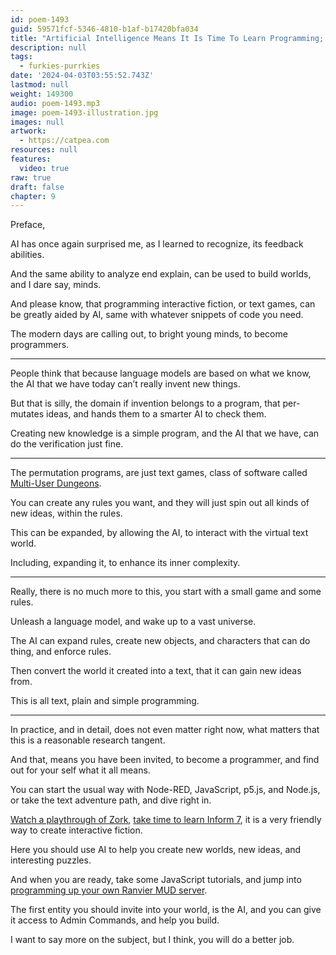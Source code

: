 ```yaml
---
id: poem-1493
guid: 59571fcf-5346-4810-b1af-b17420bfa034
title: "Artificial Intelligence Means It Is Time To Learn Programming; Or; The Call Of Interactive Fiction"
description: null
tags:
  - furkies-purrkies
date: '2024-04-03T03:55:52.743Z'
lastmod: null
weight: 149300
audio: poem-1493.mp3
image: poem-1493-illustration.jpg
images: null
artwork:
  - https://catpea.com
resources: null
features:
  video: true
raw: true
draft: false
chapter: 9
---
```


Preface,

AI has once again surprised me, as I learned to recognize,
its feedback abilities.

And the same ability to analyze end explain,
can be used to build worlds, and I dare say, minds.

And please know, that programming interactive fiction, or text games,
can be greatly aided by AI, same with whatever snippets of code you need.

The modern days are calling out,
to bright young minds, to become programmers.

---

People think that because language models are based on what we know,
the AI that we have today can’t really invent new things.

But that is silly, the domain if invention belongs to a program,
that per-mutates ideas, and hands them to a smarter AI to check them.

Creating new knowledge is a simple program,
and the AI that we have, can do the verification just fine.

---

The permutation programs, are just text games,
class of software called [Multi-User Dungeons][0].

You can create any rules you want,
and they will just spin out all kinds of new ideas, within the rules.

This can be expanded, by allowing the AI,
to interact with the virtual text world.

Including, expanding it,
to enhance its inner complexity.

---

Really, there is no much more to this,
you start with a small game and some rules.

Unleash a language model,
and wake up to a vast universe.

The AI can expand rules, create new objects,
and characters that can do thing, and enforce rules.

Then convert the world it created into a text,
that it can gain new ideas from.

This is all text,
plain and simple programming.

---


In practice, and in detail, does not even matter right now,
what matters that this is a reasonable research tangent.

And that, means you have been invited,
to become a programmer, and find out for your self what it all means.

You can start the usual way with Node-RED, JavaScript, p5.js, and Node.js,
or take the text adventure path, and dive right in.

[Watch a playthrough of Zork][1], [take time to learn Inform 7][2],
it is a very friendly way to create interactive fiction.

Here you should use AI to help you create new worlds,
new ideas, and interesting puzzles.

And when you are ready, take some JavaScript tutorials,
and jump into [programming up your own Ranvier MUD server][3].

The first entity you should invite into your world,
is the AI, and you can give it access to Admin Commands, and help you build.

I want to say more on the subject,
but I think, you will do a better job.


[0]: https://en.wikipedia.org/wiki/Multi-user_dungeon
[1]: https://www.youtube.com/results?search_query=zork+playthrough
[2]: https://www.youtube.com/results?search_query=Inform+7+tutorial
[3]: https://github.com/RanvierMUD/ranviermud/
